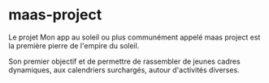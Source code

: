 # maas-project

Le projet Mon app au soleil ou plus communément appelé maas project est la première pierre de l'empire du soleil.

Son premier objectif et de permettre de rassembler de jeunes cadres dynamiques, aux calendriers surchargés, autour d'activités diverses.
